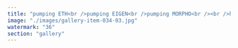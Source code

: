 ```yaml
---
title: "pumping ETH<br />pumping EIGEN<br />pumping MORPHO<br /><br />https://lnkd.in/eS6yhZxB"
image: "./images/gallery-item-034-03.jpg"
watermark: "36"
section: "gallery"
---
```

